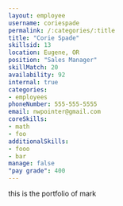 ```yaml
--- 
layout: employee 
username: coriespade
permalink: /:categories/:title 
title: "Corie Spade" 
skillsid: 13 
location: Eugene, OR
position: "Sales Manager"
skillMatch: 20
availability: 92
internal: true
categories: 
- employees
phoneNumber: 555-555-5555 
email: nwpointer@gmail.com
coreSkills:
- math 
- foo
additionalSkills:
- fooo
- bar
manage: false
"pay grade": 400
---
```


this is the portfolio of mark
